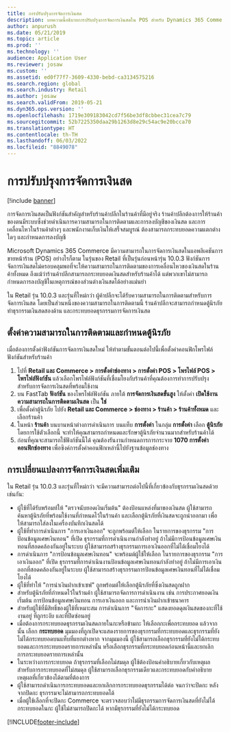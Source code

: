 ```yaml
---
title: การปรับปรุงการจัดการเงินสด
description: บทความนี้อธิบายการปรับปรุงการจัดการเงินสดใน POS สำหรับ Dynamics 365 Commerce
author: anpurush
ms.date: 05/21/2019
ms.topic: article
ms.prod: ''
ms.technology: ''
audience: Application User
ms.reviewer: josaw
ms.custom: ''
ms.assetid: ed0f77f7-3609-4330-bebd-ca3134575216
ms.search.region: global
ms.search.industry: Retail
ms.author: josaw
ms.search.validFrom: 2019-05-21
ms.dyn365.ops.version: ''
ms.openlocfilehash: 1719e309183042cd7f56be3df8cbbec31cea7c79
ms.sourcegitcommit: 52b7225350daa29b1263d8e29c54ac9e20bcca70
ms.translationtype: HT
ms.contentlocale: th-TH
ms.lasthandoff: 06/03/2022
ms.locfileid: "8849078"
---
```

# <a name="cash-management-improvements"></a>การปรับปรุงการจัดการเงินสด

[!include [banner](includes/banner.md)]


การจัดการเงินสดเป็นฟังก์ชันสำคัญสำหรับร้านค้าปลีกในร้านค้าที่มีอยู่จริง ร้านค้าปลีกต้องการให้ร้านค้าของตนมีระบบซึ่งช่วยดำเนินการความสามารถในการติดตามและการลงบัญชีของเงินสด และการเคลื่อนไหวในร้านค้าต่างๆ และพนักงานเก็บเงินให้เสร็จสมบูรณ์ ต้องสามารถกระทบยอดความแตกต่างใดๆ และกำหนดการลงบัญชี


Microsoft Dynamics 365 Commerce มีความสามารถในการจัดการเงินสดในแอพลิเคชันการขายหน้าร้าน (POS) อย่างไรก็ตาม ในรุ่นของ Retail ที่เป็นรุ่นก่อนหน้ารุ่น 10.0.3 ฟังก์ชันการจัดการเงินสดไม่ครอบคลุมพอที่จะให้ความสามารถในการติดตามของการเคลื่อนไหวของเงินสดในร้านค้าทั้งหมด ถึงแม้ว่าร้านค้าปลีกสามารถกระทบยอดเงินสดสำหรับร้านค้าได้ แต่พวกเขาไม่สามารถกำหนดการลงบัญชีในเหตุการณ์ของส่วนต่างเงินสดได้อย่างแม่นยำ


ใน Retail รุ่น 10.0.3 และรุ่นที่ใหม่กว่า ผู้ค้าปลีกจะได้รับความสามารถในการติดตามสำหรับการจัดการเงินสด โดยเป็นส่วนหนึ่งของความสามารถในการติดตามนี้ ร้านค้าปลีกจะสามารถกำหนดตู้นิรภัย ทำธุรกรรมเงินสดสองด้าน และกระทบยอดธุรกรรมการจัดการเงินสด

## <a name="set-up-traceability-and-define-safes"></a>ตั้งค่าความสามารถในการติดตามและกำหนดตู้นิรภัย

เมื่อต้องการตั้งค่าฟังก์ชันการจัดการเงินสดใหม่ ให้ทำตามขั้นตอนต่อไปนี้เพื่อตั้งค่าคอนฟิกโพรไฟล์ฟังก์ชันสำหรับร้านค้า

1. ไปที่ **Retail และ Commerce \> การตั้งค่าช่องทาง \> การตั้งค่า POS \> โพรไฟล์ POS \> โพรไฟล์ฟังก์ชัน** แล้วเลือกโพรไฟล์ฟังก์ชันที่เชื่อมโยงกับร้านค้าที่คุณต้องการทำการปรับปรุงสำหรับการจัดการเงินสดที่พร้อมใช้งาน
2. บน FastTab **ฟังก์ชัน** ของโพรไฟล์ฟังก์ชัน ภายใต้ **การจัดการเงินสดขั้นสูง** ให้ตั้งค่า **เปิดใช้งานความสามารถในการติดตามเงินสด** เป็น **ใช่**
3. เพื่อตั้งค่าตู้นิรภัย ไปยัง **Retail และ Commerce \> ช่องทาง \> ร้านค้า \> ร้านค้าทั้งหมด** และเลือกร้านค้า
4. ในหน้า **ร้านค้า** บนบานหน้าต่างการดำเนินการ บนแท็บ **การตั้งค่า** ในกลุ่ม **การตั้งค่า** เลือก **ตู้นิรภัย** โดยการใช้ตัวเลือกนี้ จะทำให้คุณสามารถกำหนดและรักษาตู้นิรภัยจำนวนมากสำหรับร้านค้าได้
4. ก่อนที่คุณจะสามารถใช้ฟังก์ชันนี้ได้ คุณต้องรันงานกำหนดการการกระจาย **1070 การตั้งค่าคอนฟิกช่องทาง** เพื่อซิงค์การตั้งค่าคอนฟิกเหล่านี้ไปยังฐานข้อมูลช่องทาง

## <a name="additional-cash-management-changes"></a>การเปลี่ยนแปลงการจัดการเงินสดเพิ่มเติม

ใน Retail รุ่น 10.0.3 และรุ่นที่ใหม่กว่า จะมีความสามารถต่อไปนี้ที่เกี่ยวข้องกับธุรกรรมเงินสดด้วยเช่นกัน:

- ผู้ใช้ที่ได้รับพร้อมท์ให้ "ตรวจนับยอดเงินเริ่มต้น" ต้องป้อนแหล่งที่มาของเงินสด ผู้ใช้สามารถค้นหาตู้นิรภัยที่พร้อมใช้งานที่กำหนดไว้ในร้านค้า และเลือกตู้นิรภัยที่เงินสดจะถูกนำออกมา เพื่อให้สามารถใส่ลงในเครื่องบันทึกเงินสดได้
- ผู้ใช้ที่ทำการดำเนินการ "การเอาเงินออก" จะถูกพร้อมต์ให้เลือก ในรายการของธุรกรรม "การป้อนข้อมูลเศษเงินทอน" ที่เปิด ธุรกรรมที่การดำเนินงานกำลังทำอยู่ ถ้าไม่มีการป้อนข้อมูลเศษเงินทอนที่สอดคล้องกันอยู่ในระบบ ผู้ใช้สามารถสร้างธุรกรรมการเอาเงินออกที่ไม่ได้เชื่อมโยงได้
- การดำเนินการ "การป้อนข้อมูลเศษเงินทอน" จะพร้อมต์ผู้ใช้ให้เลือก ในรายการของธุรกรรม "การเอาเงินออก" ที่เปิด ธุรกรรมที่การดำเนินงานป้อนข้อมูลเศษเงินทอนกำลังทำอยู่ ถ้าไม่มีการเอาเงินออกที่สอดคล้องกันอยู่ในระบบ ผู้ใช้สามารถสร้างธุรกรรมการป้อนข้อมูลเศษเงินทอนที่ไม่ได้เชื่อมโยงได้
- ผู้ใช้ที่ทำให้ "การนำเงินฝากเข้าเซฟ" ถูกพร้อมต์ให้เลือกตู้นิรภัยที่ซึ่งเงินสดถูกฝาก
- สำหรับตู้นิรภัยที่กำหนดไว้ในร้านค้า ผู้ใช้สามารถจัดการการดำเนินงาน เช่น การประกาศยอดเงินเริ่มต้น การป้อนข้อมูลเศษเงินทอน การเอาเงินออก และการนำเงินฝากเข้าธนาคาร
- สำหรับผู้ใช้ที่มีสิทธิ์ของผู้ใช้ที่เหมาะสม การดำเนินการ "จัดการกะ" แสดงยอดดุลเงินสดของกะที่ใช้งานอยู่ ที่ถูกระงับ และที่ปิดซ่อนอยู่
- เมื่อต้องการกระทบยอดธุรกรรมเงินสดภายในกะหรือข้ามกะ ให้เลือกกะเพื่อกระทบยอด แล้วจากนั้น เลือก **กระทบยอด** มุมมองที่ถูกเปิดจะแสดงรายการของธุรกรรมที่กระทบยอดและธุรกรรมที่ยังไม่ได้กระทบยอดบนแท็บที่แยกต่างหาก จากมุมมองนี้ ผู้ใช้สามารถเลือกธุรกรรมที่ยังไม่ได้กระทบยอดและการกระทบยอดรายการเหล่านั้น หรือเลือกธุรกรรมที่กระทบยอดก่อนหน้านี้และยกเลิกการกระทบยอดรายการเหล่านั้น
- ในระหว่างการกระทบยอด ถ้าธุรกรรมที่เลือกไม่สมดุล ผู้ใช้ต้องป้อนคำอธิบายเกี่ยวกับเหตุผลสำหรับการกระทบยอดที่ไม่สมดุล ผู้ใช้สามารถเลือกธุรกรรมเดียวและกระทบยอดกับคำอธิบายเหตุผลที่เกี่ยวข้องได้ตามที่ต้องการ
- ผู้ใช้สามารถดำเนินการกระทบยอดและยกเลิกการกระทบยอดธุรกรรมได้ต่อ จนกว่าจะปิดกะ หลังจากปิดกะ ธุรกรรมจะไม่สามารถกระทบยอดได้
- เมื่อผู้ใช้เลือกที่จะปิดกะ Commerce จะตรวจสอบว่าไม่มีธุรกรรมการจัดการเงินสดที่ยังไม่ได้กระทบยอดในกะ ผู้ใช้ไม่สามารถปิดกะได้ หากมีธุรกรรมที่ยังไม่ได้กระทบยอด


[!INCLUDE[footer-include](../includes/footer-banner.md)]